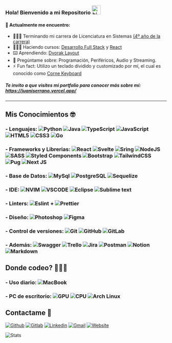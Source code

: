 ### Hola! Bienvenido a mi Repositorio <img src="https://user-images.githubusercontent.com/1303154/88677602-1635ba80-d120-11ea-84d8-d263ba5fc3c0.gif" width="28px" alt="hi">

<!--
**juaniserrano/juaniserrano** is a ✨ _special_ ✨ repository because its `README.md` (this file) appears on your GitHub profile.

Here are some ideas to get you started:

- 🔭 I’m currently working on ...
- 🌱 I’m currently learning ...
- 👯 I’m looking to collaborate on ...
- 🤔 I’m looking for help with ...
- 💬 Ask me about ...
- 📫 How to reach me: ...
- 😄 Pronouns: ...
- ⚡ Fun fact: ...
-->

#### 🌱 Actualmente me encuentro:

- 👨🏻‍🎓 Terminando mi carrera de Licenciatura en Sistemas [(4º año de la carrera)](https://www.ungs.edu.ar/wp-content/uploads/2013/06/Licenciatura-en-Sistemas.pdf)
- 👨🏻‍💻 Haciendo cursos: [Desarrollo Full Stack](https://www.digitalhouse.com/ar/curso/programacion-web-full-stack) y [React](https://www.udemy.com/course/react-guia-definitiva-hooks-router-redux-next-proyectos/)
- ⌨️ Aprendiendo: [Dvorak Layout](https://es.wikipedia.org/wiki/Teclado_Dvorak)
- 💬 Pregúntame sobre: Programación, Periféricos, Audio y Streaming.
- ⚡ Fun fact: Utilizo un teclado dividido y customizado por mí, el cual es conocido como [Corne Keyboard](https://github.com/foostan/crkbd)

##### Te invito a que visites mi portfolio para conocer más sobre mí: https://juaniserrano.vercel.app/

---

## Mis Conocimientos 🤓

### - **Lenguajes:** ![Python](https://img.shields.io/badge/python-3670A0?style=for-the-badge&logo=python&logoColor=ffdd54) ![Java](https://img.shields.io/badge/Java-ED8B00?style=for-the-badge&logo=openjdk&logoColor=white) ![TypeScript](https://img.shields.io/badge/typescript-%23007ACC.svg?style=for-the-badge&logo=typescript&logoColor=white) ![JavaScript](https://img.shields.io/badge/javascript-%23323330.svg?style=for-the-badge&logo=javascript&logoColor=%23F7DF1E) ![HTML5](https://img.shields.io/badge/html5-%23E34F26.svg?style=for-the-badge&logo=html5&logoColor=white) ![CSS3](https://img.shields.io/badge/css3-%231572B6.svg?style=for-the-badge&logo=css3&logoColor=white) ![Go](https://img.shields.io/badge/go-%2300ADD8.svg?style=for-the-badge&logo=go&logoColor=white)

### - **Frameworks y Librerias:** ![React](https://img.shields.io/badge/React-20232A?style=for-the-badge&logo=react&logoColor=61DAFB) ![Svelte](https://img.shields.io/badge/svelte-%23f1413d.svg?style=for-the-badge&logo=svelte&logoColor=white) ![Sring](https://img.shields.io/badge/Spring-6DB33F?style=for-the-badge&logo=spring&logoColor=white) ![NodeJS](https://img.shields.io/badge/node.js-6DA55F?style=for-the-badge&logo=node.js&logoColor=white) ![SASS](https://img.shields.io/badge/SASS-hotpink.svg?style=for-the-badge&logo=SASS&logoColor=white) ![Styled Components](https://img.shields.io/badge/styled--components-DB7093?style=for-the-badge&logo=styled-components&logoColor=white) ![Bootstrap](https://img.shields.io/badge/bootstrap-%23563D7C.svg?style=for-the-badge&logo=bootstrap&logoColor=white) ![TailwindCSS](https://img.shields.io/badge/tailwindcss-%2338B2AC.svg?style=for-the-badge&logo=tailwind-css&logoColor=white) ![Pug](https://img.shields.io/badge/Pug-FFF?style=for-the-badge&logo=pug&logoColor=A86454) ![Next JS](https://img.shields.io/badge/Next-black?style=for-the-badge&logo=next.js&logoColor=white)

### - **Base de Datos:** ![MySql](https://img.shields.io/badge/MySQL-005C84?style=for-the-badge&logo=mysql&logoColor=white) ![PostgreSQL](https://img.shields.io/badge/PostgreSQL-316192?style=for-the-badge&logo=postgresql&logoColor=white) ![Sequelize](https://img.shields.io/badge/Sequelize-52B0E7?style=for-the-badge&logo=Sequelize&logoColor=white)

### - **IDE:** ![NVIM](https://img.shields.io/badge/NeoVim-%2357A143.svg?&style=for-the-badge&logo=neovim&logoColor=white) ![VSCODE](https://img.shields.io/badge/Visual_Studio_Code-0078D4?style=for-the-badge&logo=visual%20studio%20code&logoColor=white) ![Eclipse](https://img.shields.io/badge/Eclipse-2C2255?style=for-the-badge&logo=eclipse&logoColor=white) ![Sublime text](https://img.shields.io/badge/sublime_text-%23575757.svg?&style=for-the-badge&logo=sublime-text&logoColor=important)

### - **Linters:** ![Eslint](https://img.shields.io/badge/eslint-3A33D1?style=for-the-badge&logo=eslint&logoColor=white) **+** ![Prettier](https://img.shields.io/badge/prettier-1A2C34?style=for-the-badge&logo=prettier&logoColor=F7BA3E)

### - **Diseño:** ![Photoshop](https://img.shields.io/badge/Adobe%20Photoshop-31A8FF?style=for-the-badge&logo=Adobe%20Photoshop&logoColor=black) ![Figma](https://img.shields.io/badge/Figma-F24E1E?style=for-the-badge&logo=figma&logoColor=white)

### - **Control de versiones:** ![Git](https://img.shields.io/badge/git-%23F05033.svg?style=for-the-badge&logo=git&logoColor=white) ![GitHub](https://img.shields.io/badge/github-%23121011.svg?style=for-the-badge&logo=github&logoColor=white) ![GitLab](https://img.shields.io/badge/gitlab-%23181717.svg?style=for-the-badge&logo=gitlab&logoColor=white)

### - **Además:** ![Swagger](https://img.shields.io/badge/-Swagger-%23Clojure?style=for-the-badge&logo=swagger&logoColor=white) ![Trello](https://img.shields.io/badge/Trello-%23026AA7.svg?style=for-the-badge&logo=Trello&logoColor=white) ![Jira](https://img.shields.io/badge/jira-%230A0FFF.svg?style=for-the-badge&logo=jira&logoColor=white) ![Postman](https://img.shields.io/badge/Postman-FF6C37?style=for-the-badge&logo=postman&logoColor=white) ![Notion](https://img.shields.io/badge/Notion-%23000000.svg?style=for-the-badge&logo=notion&logoColor=white) ![Markdown](https://img.shields.io/badge/markdown-%23000000.svg?style=for-the-badge&logo=markdown&logoColor=white)

## Donde codeo? 👨🏻‍💻

### - **Uso diario:** ![MacBook](https://img.shields.io/badge/Apple-MacBook_Pro_M1-333333?style=for-the-badge&logo=apple&logoColor=white)

### - **PC de escritorio:** ![GPU](https://img.shields.io/badge/NVIDIA-RTX_2080-76B900?style=for-the-badge&logo=nvidia&logoColor=white) ![CPU](https://img.shields.io/badge/Intel-Core_i7_9700K-0071C5?style=for-the-badge&logo=intel&logoColor=white) ![Arch Linux](https://img.shields.io/badge/Arch_Linux-1793D1?style=for-the-badge&logo=arch-linux&logoColor=white)

## Contactame 📩

[![Github](https://img.shields.io/badge/GitHub-100000?style=for-the-badge&logo=github&logoColor=white)](https://github.com/juaniserrano) [![Gitlab](https://img.shields.io/badge/GitLab-330F63?style=for-the-badge&logo=gitlab&logoColor=white)](https://gitlab.com/juanserrano) [![Linkedin](https://img.shields.io/badge/LinkedIn-0077B5?style=for-the-badge&logo=linkedin&logoColor=white)](https://www.linkedin.com/in/juan-ignacio-serrano-luna/) [![Gmail](https://img.shields.io/badge/Gmail-D14836?style=for-the-badge&logo=gmail&logoColor=white)](mailto:juanignacioserranoluna@gmail.com) [![Website](https://img.shields.io/badge/website-000000?style=for-the-badge&logo=About.me&logoColor=white)](https://juaniserrano.vercel.app/)

![Stats](https://github-profile-summary-cards.vercel.app/api/cards/profile-details?username=juaniserrano&theme=nord_dark)

